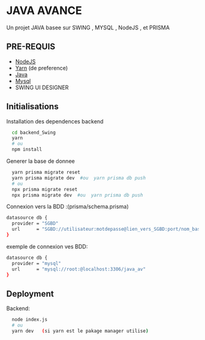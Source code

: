 
# JAVA AVANCE

Un projet JAVA basee sur SWING , MYSQL , NodeJS , et PRISMA


## PRE-REQUIS

 - [NodeJS](https://nodejs.org/en/download)
 - [Yarn](https://classic.yarnpkg.com/lang/en/docs/install/#debian-stable) (de preference)
 - [Java](https://www.java.com/fr/download/manual.jsp)
 - [Mysql](https://www.mysql.com/downloads/)
 - SWING UI DESIGNER


## Initialisations

Installation des dependences backend

```bash
  cd backend_Swing
  yarn
  # ou 
  npm install
```

Generer la base de donnee

```bash
  yarn prisma migrate reset
  yarn prisma migrate dev  #ou  yarn prisma db push
  # ou
  npx prisma migrate reset
  npx prisma migrate dev  #ou  yarn prisma db push  
```

Connexion vers la BDD :(prisma/schema.prisma)
```bash
datasource db {
  provider = "SGBD"
  url      = "SGBD://utilisateur:motdepasse@lien_vers_SGBD:port/nom_base_de_donnee"
}
```

exemple de connexion ves BDD:
```bash
datasource db {
  provider = "mysql"
  url      = "mysql://root:@localhost:3306/java_av"
}
```

    
## Deployment

Backend:

```bash
  node index.js
  # ou  
  yarn dev   (si yarn est le pakage manager utilise)

```

